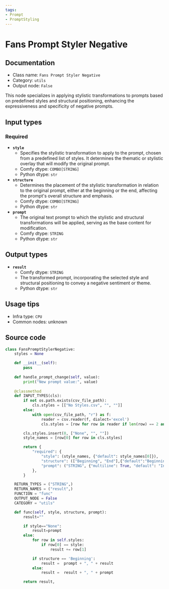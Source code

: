 ```yaml
---
tags:
- Prompt
- PromptStyling
---
```


# Fans Prompt Styler Negative
## Documentation
- Class name: `Fans Prompt Styler Negative`
- Category: `utils`
- Output node: `False`

This node specializes in applying stylistic transformations to prompts based on predefined styles and structural positioning, enhancing the expressiveness and specificity of negative prompts.
## Input types
### Required
- **`style`**
    - Specifies the stylistic transformation to apply to the prompt, chosen from a predefined list of styles. It determines the thematic or stylistic overlay that will modify the original prompt.
    - Comfy dtype: `COMBO[STRING]`
    - Python dtype: `str`
- **`structure`**
    - Determines the placement of the stylistic transformation in relation to the original prompt, either at the beginning or the end, affecting the prompt's overall structure and emphasis.
    - Comfy dtype: `COMBO[STRING]`
    - Python dtype: `str`
- **`prompt`**
    - The original text prompt to which the stylistic and structural transformations will be applied, serving as the base content for modification.
    - Comfy dtype: `STRING`
    - Python dtype: `str`
## Output types
- **`result`**
    - Comfy dtype: `STRING`
    - The transformed prompt, incorporating the selected style and structural positioning to convey a negative sentiment or theme.
    - Python dtype: `str`
## Usage tips
- Infra type: `CPU`
- Common nodes: unknown


## Source code
```python
class FansPromptStylerNegative:
    styles = None

    def __init__(self):
        pass
    
    def handle_prompt_change(self, value):
        print("New prompt value:", value)
    
    @classmethod
    def INPUT_TYPES(cls):
        if not os.path.exists(csv_file_path):
            cls.styles = [["No Styles.csv", "", ""]]
        else:
            with open(csv_file_path, "r") as f:
                reader = csv.reader(f, dialect='excel')
                cls.styles = [row for row in reader if len(row) == 2 and row[1] != "prompt" and row[0] != "None"]

        cls.styles.insert(0, ["None", "", ""])
        style_names = [row[0] for row in cls.styles]

        return {
            "required": {
                "style": (style_names, {"default": style_names[0]}),
                "structure": (["Beginning", "End"],{"default":"Beginning"}),               
                "prompt": ("STRING", {"multiline": True, "default": "Input Your Negative Prompt Here"}),
            },
        }

    RETURN_TYPES = ("STRING",)
    RETURN_NAMES = ("result",)
    FUNCTION = "func"
    OUTPUT_NODE = False
    CATEGORY = "utils"

    def func(self, style, structure, prompt):
        result=""

        if style=="None":
            result=prompt
        else:
            for row in self.styles:
                if row[0] == style:
                    result += row[1]              

            if structure == 'Beginning':
                result =  prompt + ", " + result
            else:
                result =  result + ", " + prompt

        return result,

```
